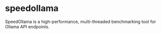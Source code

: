# speedollama
SpeedOllama is a high-performance, multi-threaded benchmarking tool for Ollama API endpoints.

